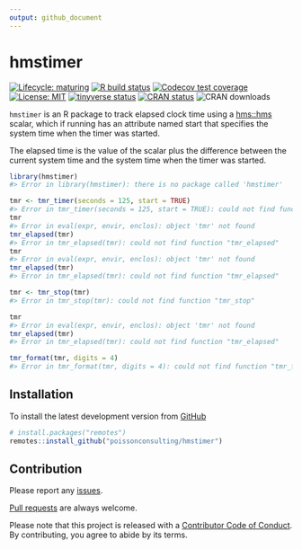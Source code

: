```yaml
---
output: github_document
---
```


<!-- README.md is generated from README.Rmd. Please edit that file -->



# hmstimer

<!-- badges: start -->
[![Lifecycle: maturing](https://img.shields.io/badge/lifecycle-maturing-blue.svg)](https://www.tidyverse.org/lifecycle/#maturing)
[![R build status](https://github.com/poissonconsulting/hmstimer/workflows/R-CMD-check/badge.svg)](https://github.com/poissonconsulting/hmstimer/actions)
[![Codecov test coverage](https://codecov.io/gh/poissonconsulting/hmstimer/branch/master/graph/badge.svg)](https://codecov.io/gh/poissonconsulting/hmstimer?branch=master)
[![License: MIT](https://img.shields.io/badge/License-MIT-green.svg)](https://opensource.org/licenses/MIT)
[![tinyverse status](https://tinyverse.netlify.com/badge/hmstimer)](https://CRAN.R-project.org/package=hmstimer)
[![CRAN status](https://www.r-pkg.org/badges/version/hmstimer)](https://cran.r-project.org/package=hmstimer)
![CRAN downloads](https://cranlogs.r-pkg.org/badges/hmstimer)
<!-- badges: end -->

`hmstimer` is an R package to 
track elapsed clock time using a [hms::hms](https://github.com/tidyverse/hms) scalar, which if running has an attribute named start that specifies the system time when the timer was started.

The elapsed time is the value of the scalar plus the difference between the current system time and the system time when the timer was started.


```r
library(hmstimer)
#> Error in library(hmstimer): there is no package called 'hmstimer'

tmr <- tmr_timer(seconds = 125, start = TRUE)
#> Error in tmr_timer(seconds = 125, start = TRUE): could not find function "tmr_timer"
tmr
#> Error in eval(expr, envir, enclos): object 'tmr' not found
tmr_elapsed(tmr)
#> Error in tmr_elapsed(tmr): could not find function "tmr_elapsed"
tmr
#> Error in eval(expr, envir, enclos): object 'tmr' not found
tmr_elapsed(tmr)
#> Error in tmr_elapsed(tmr): could not find function "tmr_elapsed"

tmr <- tmr_stop(tmr)
#> Error in tmr_stop(tmr): could not find function "tmr_stop"

tmr
#> Error in eval(expr, envir, enclos): object 'tmr' not found
tmr_elapsed(tmr)
#> Error in tmr_elapsed(tmr): could not find function "tmr_elapsed"

tmr_format(tmr, digits = 4)
#> Error in tmr_format(tmr, digits = 4): could not find function "tmr_format"
```

## Installation

To install the latest development version from [GitHub](https://github.com/poissonconsulting/hmstimer)
```r
# install.packages("remotes")
remotes::install_github("poissonconsulting/hmstimer")
```


## Contribution

Please report any [issues](https://github.com/poissonconsulting/hmstimer/issues).

[Pull requests](https://github.com/poissonconsulting/hmstimer/pulls) are always welcome.

Please note that this project is released with a [Contributor Code of Conduct](https://poissonconsulting.github.io/hmstimer/CODE_OF_CONDUCT.html).
By contributing, you agree to abide by its terms.
